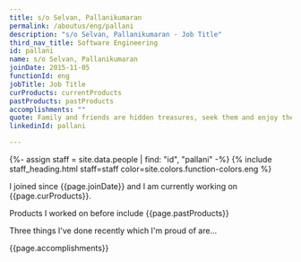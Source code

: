 ```yaml
---
title: s/o Selvan, Pallanikumaran
permalink: /aboutus/eng/pallani
description: "s/o Selvan, Pallanikumaran - Job Title"
third_nav_title: Software Engineering
id: pallani
name: s/o Selvan, Pallanikumaran
joinDate: 2015-11-05
functionId: eng
jobTitle: Job Title
curProducts: currentProducts
pastProducts: pastProducts
accomplishments: ""
quote: Family and friends are hidden treasures, seek them and enjoy their riches.
linkedinId: pallani

---
```


{%- assign staff = site.data.people | find: "id", "pallani" -%}
{% include staff_heading.html staff=staff color=site.colors.function-colors.eng %}

<p>I joined since {{page.joinDate}} and I am currently working on {{page.curProducts}}.</p>

<p>Products I worked on before include {{page.pastProducts}}</p>

<p>Three things I've done recently which I'm proud of are...</p>
{{page.accomplishments}}
